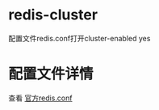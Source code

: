 # redis-cluster
配置文件redis.conf打开cluster-enabled yes

# 配置文件详情
查看 [官方redis.conf](http://download.redis.io/redis-stable/redis.conf)
